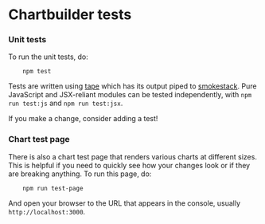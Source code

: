 # Chartbuilder tests

### Unit tests

To run the unit tests, do:

		npm test

Tests are written using [tape](https://github.com/substack/tape) which has its
output piped to [smokestack](https://github.com/hughsk/smokestack). Pure
JavaScript and JSX-reliant modules can be tested independently, with `npm run
test:js` and `npm run test:jsx`.

If you make a change, consider adding a test!

### Chart test page

There is also a chart test page that renders various charts at different sizes.
This is helpful if you need to quickly see how your changes look or if they are
breaking anything. To run this page, do:

		npm run test-page

And open your browser to the URL that appears in the console, usually
`http://localhost:3000`.
